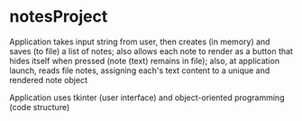 # notesProject

Application takes input string from user, then creates (in memory) and saves (to file) a list of notes;
also allows each note to render as a button that hides itself when pressed (note (text) remains in file);
also, at application launch, reads file notes, assigning each's text content to a unique and rendered note object

Application uses tkinter (user interface) and object-oriented programming (code structure)
